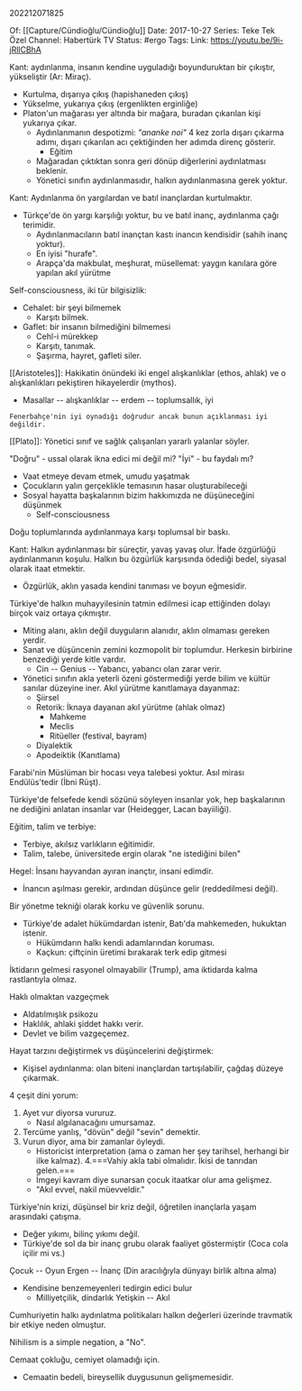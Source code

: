 202212071825

Of: [[Capture/Cündioğlu/Cündioğlu]]
Date: 2017-10-27
Series: Teke Tek Özel
Channel: Habertürk TV
Status: #ergo
Tags: 
Link: https://youtu.be/9i-jRllCBhA

Kant: aydınlanma, insanın kendine uyguladığı boyunduruktan bir çıkıştır, yükseliştir (Ar: Miraç).
- Kurtulma, dışarıya çıkış (hapishaneden çıkış)
- Yükselme, yukarıya çıkış (ergenlikten erginliğe)
- Platon'un mağarası yer altında bir mağara, buradan çıkarılan kişi yukarıya çıkar.
	- Aydınlanmanın despotizmi: *"ananke noi"* 4 kez zorla dışarı çıkarma adımı, dışarı çıkarılan acı çektiğinden her adımda direnç gösterir.
		- Eğitim
	- Mağaradan çıktıktan sonra geri dönüp diğerlerini aydınlatması beklenir.
	- Yönetici sınıfın aydınlanmasıdır, halkın aydınlanmasına gerek yoktur.

Kant: Aydınlanma ön yargılardan ve batıl inançlardan kurtulmaktır.
- Türkçe'de ön yargı karşılığı yoktur, bu ve batıl inanç, aydınlanma çağı terimidir.
	- Aydınlanmacıların batıl inançtan kastı inancın kendisidir (sahih inanç yoktur).
	- En iyisi "hurafe".
	- Arapça'da makbulat, meşhurat, müsellemat: yaygın kanılara göre yapılan akıl yürütme

Self-consciousness, iki tür bilgisizlik:
- Cehalet: bir şeyi bilmemek
	- Karşıtı bilmek.
- Gaflet: bir insanın bilmediğini bilmemesi
	- Cehl-i mürekkep
	- Karşıtı, tanımak.
	- Şaşırma, hayret, gafleti siler.

[[Aristoteles]]: Hakikatin önündeki iki engel alışkanlıklar (ethos, ahlak) ve o alışkanlıkları pekiştiren hikayelerdir (mythos).
- Masallar -- alışkanlıklar -- erdem -- toplumsallık, iyi
```ad-example
Fenerbahçe'nin iyi oynadığı doğrudur ancak bunun açıklanması iyi değildir.
```

[[Plato]]: Yönetici sınıf ve sağlık çalışanları yararlı yalanlar söyler.

"Doğru" - ussal olarak ikna edici mi değil mi?
"İyi" - bu faydalı mı?
- Vaat etmeye devam etmek, umudu yaşatmak
- Çocukların yalın gerçeklikle temasının hasar oluşturabileceği
- Sosyal hayatta başkalarının bizim hakkımızda ne düşüneceğini düşünmek
	- Self-consciousness

Doğu toplumlarında aydınlanmaya karşı toplumsal bir baskı.

Kant: Halkın aydınlanması bir süreçtir, yavaş yavaş olur. İfade özgürlüğü aydınlanmanın koşulu. Halkın bu özgürlük karşısında ödediği bedel, siyasal olarak itaat etmektir.
- Özgürlük, aklın yasada kendini tanıması ve boyun eğmesidir.

Türkiye'de halkın muhayyilesinin tatmin edilmesi icap ettiğinden dolayı birçok vaiz ortaya çıkmıştır.
- Miting alanı, aklın değil duyguların alanıdır, aklın olmaması gereken yerdir.
- Sanat ve düşüncenin zemini kozmopolit bir toplumdur. Herkesin birbirine benzediği yerde kitle vardır.
	- Cin -- Genius -- Yabancı, yabancı olan zarar verir.
- Yönetici sınıfın akla yeterli özeni göstermediği yerde bilim ve kültür sanılar düzeyine iner. Akıl yürütme kanıtlamaya dayanmaz:
	- Şiirsel
	- Retorik: İknaya dayanan akıl yürütme (ahlak olmaz)
		- Mahkeme
		- Meclis
		- Ritüeller (festival, bayram)
	- Diyalektik
	- Apodeiktik (Kanıtlama)

Farabi'nin Müslüman bir hocası veya talebesi yoktur. Asıl mirası Endülüs'tedir (İbni Rüşt).

Türkiye'de felsefede kendi sözünü söyleyen insanlar yok, hep başkalarının ne dediğini anlatan insanlar var (Heidegger, Lacan bayiiliği).

Eğitim, talim ve terbiye:
- Terbiye, akılsız varlıkların eğitimidir.
- Talim, talebe, üniversitede ergin olarak "ne istediğini bilen"

Hegel: İnsanı hayvandan ayıran inançtır, insani edimdir.
- İnancın aşılması gerekir, ardından düşünce gelir (reddedilmesi değil).

Bir yönetme tekniği olarak korku ve güvenlik sorunu.
- Türkiye'de adalet hükümdardan istenir, Batı'da mahkemeden, hukuktan istenir.
	- Hükümdarın halkı kendi adamlarından koruması.
	- Kaçkun: çiftçinin üretimi bırakarak terk edip gitmesi

İktidarın gelmesi rasyonel olmayabilir (Trump), ama iktidarda kalma rastlantıyla olmaz.

Haklı olmaktan vazgeçmek
- Aldatılmışlık psikozu
- Haklılık, ahlaki şiddet hakkı verir.
- Devlet ve bilim vazgeçemez.

Hayat tarzını değiştirmek vs düşüncelerini değiştirmek:
- Kişisel aydınlanma: olan biteni inançlardan tartışılabilir, çağdaş düzeye çıkarmak.

4 çeşit dini yorum:
1. Ayet vur diyorsa vururuz.
	- Nasıl algılanacağını umursamaz.
2. Tercüme yanlış, "dövün" değil "sevin" demektir.
3. Vurun diyor, ama bir zamanlar öyleydi.
	- Historicist interpretation (ama o zaman her şey tarihsel, herhangi bir ilke kalmaz).
4.===Vahiy akla tabi olmalıdır. İkisi de tanrıdan gelen.===
	- İmgeyi kavram diye sunarsan çocuk itaatkar olur ama gelişmez. 
	- "Akıl evvel, nakil müevveldir."

Türkiye'nin krizi, düşünsel bir kriz değil, öğretilen inançlarla yaşam arasındaki çatışma.
- Değer yıkımı, bilinç yıkımı değil.
- Türkiye'de sol da bir inanç grubu olarak faaliyet göstermiştir (Coca cola içilir mi vs.)

Çocuk -- Oyun
Ergen -- İnanç (Din aracılığıyla dünyayı birlik altına alma) 
- Kendisine benzemeyenleri tedirgin edici bulur
	- Milliyetçilik, dindarlık
Yetişkin -- Akıl

Cumhuriyetin halkı aydınlatma politikaları halkın değerleri üzerinde travmatik bir etkiye neden olmuştur.

Nihilism is a simple negation, a "No".

Cemaat çokluğu, cemiyet olamadığı için.
- Cemaatin bedeli, bireysellik duygusunun gelişmemesidir.